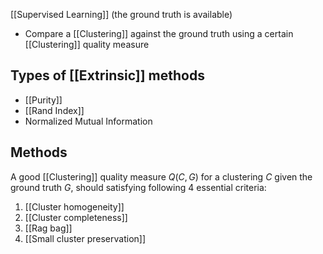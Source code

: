 [[Supervised Learning]] (the ground truth is available)
- Compare a [[Clustering]] against the ground truth using a certain [[Clustering]] quality measure
## Types of [[Extrinsic]] methods
- [[Purity]]
- [[Rand Index]]
- Normalized Mutual Information
## Methods
A good [[Clustering]] quality measure $Q(C,G)$ for a clustering $C$ given the ground truth $G$, should satisfying following 4 essential criteria:
1. [[Cluster homogeneity]]
2. [[Cluster completeness]]
3. [[Rag bag]]
4. [[Small cluster preservation]]